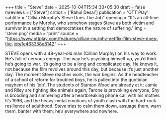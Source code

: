 +++
title = "Steve"
date = 2025-10-04T15:34:33+05:30
draft = false
mreviews = ["Steve"]
critics = ['Rahul Desai']
publication = 'OTT Play'
subtitle = "Cillian Murphy’s Steve Does The Job"
opening = "It’s an all-time performance by Murphy, who somehow stages Steve as both victim and survivor in a setting that democratises the nature of suffering."
img = 'steve.png'
media = 'print'
source = "https://www.ottplay.com/features/cillian-murphy-netflix-film-steve-does-the-job/fe463358e8142"
+++

STEVE opens with a 48-year-old man (Cillian Murphy) on his way to work. He’s full of nervous energy. The way he’s psyching himself up, you’d think he’s going to war. It’s going to be a long and complicated day. He knows it, not because the film revolves around this day, but because it’s just another day. The moment Steve reaches work, the war begins. As the headteacher of a school of reform for troubled boys, he is pulled into the quotidian mayhem of his ‘job’. The students of Stanton Wood are already at it: Jamie and Riley are fighting like animals again, Tarone is provoking everyone, Shy is brooding and simmering after a heartbreaking phone call with his mother. It’s 1996, and the heavy-metal emotions of youth clash with the hard-rock resilience of adulthood. Steve tries to calm them down, assuage them, warn them, banter with them; he’s everywhere and nowhere.
